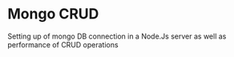 # Mongo CRUD

Setting up of mongo DB connection in a Node.Js server as well as performance of CRUD operations
